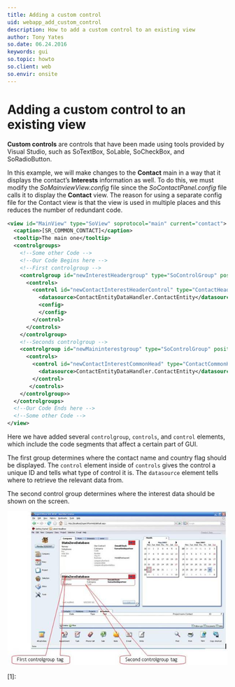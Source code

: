 ```yaml
---
title: Adding a custom control
uid: webapp_add_custom_control
description: How to add a custom control to an existing view
author: Tony Yates
so.date: 06.24.2016
keywords: gui
so.topic: howto
so.client: web
so.envir: onsite
---
```


# Adding a custom control to an existing view

**Custom controls** are controls that have been made using tools provided by Visual Studio, such as SoTextBox, SoLable, SoCheckBox, and SoRadioButton.

In this example, we will make changes to the **Contact** main in a way that it displays the contact’s **Interests** information as well. To do this, we must modify the *SoMainviewView.config* file since the *SoContactPanel.config* file calls it to display the **Contact** view. The reason for using a separate config file for the Contact view is that the view is used in multiple places and this reduces the number of redundant code.

```XML
<view id="MainView" type="SoView" soprotocol="main" current="contact">
  <caption>[SR_COMMON_CONTACT]</caption>
  <tooltip>The main one</tooltip>
  <controlgroups>
    <!--Some other Code -->
    <!--Our Code Begins here -->
    <!--First controlgroup -->
    <controlgroup id="newInterestHeadergroup" type="SoControlGroup" position="absolute" top="205px" left="5px" right="20px">
      <controls>
        <control id="newContactInterestHeaderControl" type="ContactHeader">
          <datasource>ContactEntityDataHandler.ContactEntity</datasource>
          <config>
          </config>
        </control>
      </controls>
    </controlgroup>
    <!--Seconds controlgroup -->
    <controlgroup id="newMaininterestgroup" type="SoControlGroup" position="absolute" top="229px" left="5px" right="20px">
      <controls>
        <control id="newContactInterestCommonHead" type="ContactCommonHeaderView">
          <datasource>ContactEntityDataHandler.ContactEntity</datasource>
        </control>
       </controls>
    </controlgroup>>
  </controlgroups>
  <!--Our Code Ends here -->
  <!--Some other Code -->
</view>
```

Here we have added several `controlgroup`, `controls`, and `control` elements, which include the code segments that affect a certain part of GUI.

The first group determines where the contact name and country flag should be displayed. The `control` element inside of `controls` gives the control a unique ID and tells what type of control it is. The `datasource` element tells where to retrieve the relevant data from.

The second control group determines where the interest data should be shown on the screen.

![04][img1]

<!-- Referenced links -->
[1]:

<!-- Referenced images -->
[img1]: media/image004.jpg
